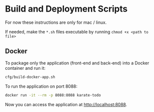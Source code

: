 # Build and Deployment Scripts

For now these instructions are only for mac / linux.

If needed, make the `*.sh` files executable by running `chmod +x <path to file>`

## Docker

To package only the application (front-end and back-end) into a Docker container and run it:

```bash
cfg/build-docker-app.sh
```

To run the application on port 8088:

```bash
docker run -it --rm -p 8088:8088 karate-todo
```

Now you can access the application at [http://localhost:8088](http://localhost:8088).